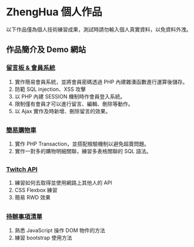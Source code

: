 # ZhengHua 個人作品

以下作品僅為個人技術練習成果，測試時請勿輸入個人真實資料，以免資料外洩。

## 作品簡介及 Demo 網站

### [留言板 & 會員系統](http://13.230.205.147/demo/userSystem)
1. 實作簡易會員系統，並將會員密碼透過 PHP 內建雜湊函數進行運算後儲存。
2. 防範 SQL injection、XSS 攻擊
3. 以 PHP 內建 SESSION 機制時作會員登入系統。
4. 限制僅有會員才可以進行留言、編輯、刪除等動作。
5. 以 Ajax 實作及時新增、刪除留言的效果。

##

### [簡易購物車](http://13.230.205.147/demo/shoppingCart)
1. 實作 PHP Transaction，並搭配檢驗機制以避免超賣問題。
2. 實作一對多的購物明細關聯，練習多表格關聯的 SQL 語法。

##

### [Twitch API](http://13.230.205.147/demo/twitchApi)
1. 練習如何去取得並使用網路上其他人的 API
2. CSS Flexbox 練習
3. 簡易 RWD 效果

##

### [待辦事項清單](http://13.230.205.147/demo/todoList)
1. 熟悉 JavaScript 操作 DOM 物件的方法
2. 練習 bootstrap 使用方法
